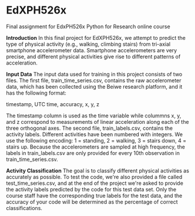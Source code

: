 # EdXPH526x
Final assignment for EdxPH526x Python for Research online course

**Introduction**
In this final project for EdXPH526x, we attempt to predict the type of physical activity (e.g., walking, climbing stairs) from tri-axial smartphone accelerometer data. Smartphone accelerometers are very precise, and different physical activities give rise to different patterns of acceleration.

**Input Data**
The input data used for training in this project consists of two files. The first file, train_time_series.csv, contains the raw accelerometer data, which has been collected using the Beiwe research platform, and it has the following format:

timestamp, UTC time, accuracy, x, y, z

The timestamp column is used as the time variable while colummns x, y, and z correspond to measurements of linear acceleration along each of the three orthogonal axes.
The second file, train_labels.csv, contains the activity labels. Different activities have been numbered with integers. We use the following encoding: 1 = standing, 2 = walking, 3 = stairs down, 4 = stairs up. Because the accelerometers are sampled at high frequency, the labels in train_labels.csv are only provided for every 10th observation in train_time_series.csv.

**Activity Classification**
The goal is to classify different physical activities as accurately as possible. To test the code, we're also provided a file called test_time_series.csv, and at the end of the project we're asked to provide the activity labels predicted by the code for this test data set. Only the course staff have the corresponding true labels for the test data, and the accuracy of your code will be determined as the percentage of correct classifications. 
